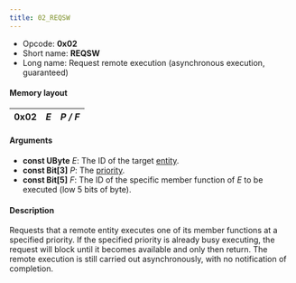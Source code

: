```yaml
---
title: 02_REQSW
---
```


- Opcode: **0x02**
- Short name: **REQSW**
- Long name: Request remote execution (asynchronous execution, guaranteed)

#### Memory layout

| 0x02 | *E* | *P / F* |
|------|-----|---------|

#### Arguments

- **const UByte** *E*: The ID of the target [entity](../Entity.md).
- **const Bit\[3\]** *P*: The [priority](../Priorities.md).
- **const Bit\[5\]** *F*: The ID of the specific member function of *E* to be executed (low 5 bits of byte).

#### Description

Requests that a remote entity executes one of its member functions at a specified priority. If the specified priority is already busy executing, the request will block until it becomes available and only then return. The remote execution is still carried out asynchronously, with no notification of completion.
